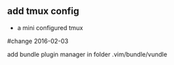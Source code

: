
## add tmux config
  - a mini configured tmux

#change 2016-02-03

  add bundle plugin manager in folder .vim/bundle/vundle
